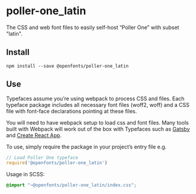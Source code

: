 
# poller-one_latin

The CSS and web font files to easily self-host “Poller One” with subset "latin".

## Install

`npm install --save @openfonts/poller-one_latin`

## Use

Typefaces assume you’re using webpack to process CSS and files. Each typeface
package includes all necessary font files (woff2, woff) and a CSS file with
font-face declarations pointing at these files.

You will need to have webpack setup to load css and font files. Many tools built
with Webpack will work out of the box with Typefaces such as [Gatsby](https://github.com/gatsbyjs/gatsby)
and [Create React App](https://github.com/facebookincubator/create-react-app).

To use, simply require the package in your project’s entry file e.g.

```javascript
// Load Poller One typeface
require('@openfonts/poller-one_latin')
```

Usage in SCSS:
```scss
@import "~@openfonts/poller-one_latin/index.css";
```
